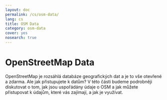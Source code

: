 ```yaml
---
layout: doc
permalink: /cs/osm-data/
lang: cs
title: OSM Data
category: osm-data
cover: yes
nosearch: true
---
```


OpenStreetMap Data
==================

OpenStreetMap je rozsáhlá databáze geografických dat a je to vše otevřené a zdarma. Ale jak přistupujete k datům? V této části budeme podrobněji diskutovat o tom, jak jsou uspořádány údaje o OSM a jak můžete přistupovat k údajům, které vás zajímají, a jak je využívat.  

<!--
Zahrnuje to:

- OSM Data: Přehled
- Geografické formáty souborů a soubor .osm
- Získávání dat
- OSM data a databáze
-Manipulace souborů OSM s Osmosis
- API OverPass

-->